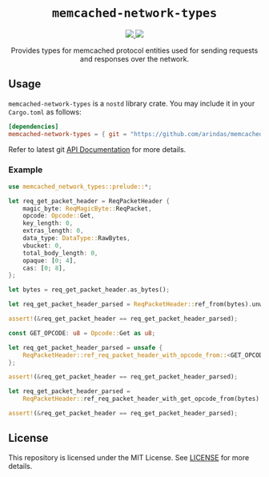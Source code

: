 <p align="center">
<h1 align="center"><code>memcached-network-types</code></h1>
</p>

<p align="center">
  <a href="https://github.com/arindas/memcached-network-types/actions/workflows/rust-ci.yml">
    <img src="https://github.com/arindas/memcached-network-types/actions/workflows/rust-ci.yml/badge.svg">
  </a>
  <a href="https://github.com/arindas/memcached-network-types/actions/workflows/rustdoc.yml">
    <img src="https://github.com/arindas/memcached-network-types/actions/workflows/rustdoc.yml/badge.svg">
  </a>
</p>

<p align="center">
Provides types for memcached protocol entities used for sending requests and responses over the network.
</p>

## Usage

`memcached-network-types` is a `nostd` library crate. You may include it in your `Cargo.toml` as follows:

```toml
[dependencies]
memcached-network-types = { git = "https://github.com/arindas/memcached-network-types.git" }
```

Refer to latest git [API Documentation](https://arindas.github.io/memcached-network-types/docs/memcached_network_types/)
for more details.

### Example

```rust
use memcached_network_types::prelude::*;

let req_get_packet_header = ReqPacketHeader {
    magic_byte: ReqMagicByte::ReqPacket,
    opcode: Opcode::Get,
    key_length: 0,
    extras_length: 0,
    data_type: DataType::RawBytes,
    vbucket: 0,
    total_body_length: 0,
    opaque: [0; 4],
    cas: [0; 8],
};

let bytes = req_get_packet_header.as_bytes();

let req_get_packet_header_parsed = ReqPacketHeader::ref_from(bytes).unwrap();

assert!(&req_get_packet_header == req_get_packet_header_parsed);

const GET_OPCODE: u8 = Opcode::Get as u8;

let req_get_packet_header_parsed = unsafe {
    ReqPacketHeader::ref_req_packet_header_with_opcode_from::<GET_OPCODE>(bytes).unwrap()
};

assert!(&req_get_packet_header == req_get_packet_header_parsed);

let req_get_packet_header_parsed =
    ReqPacketHeader::ref_req_packet_header_with_get_opcode_from(bytes).unwrap();

assert!(&req_get_packet_header == req_get_packet_header_parsed);
```

## License

This repository is licensed under the MIT License. See
[LICENSE](https://raw.githubusercontent.com/arindas/memcached-network-types/main/LICENSE) for more details.
